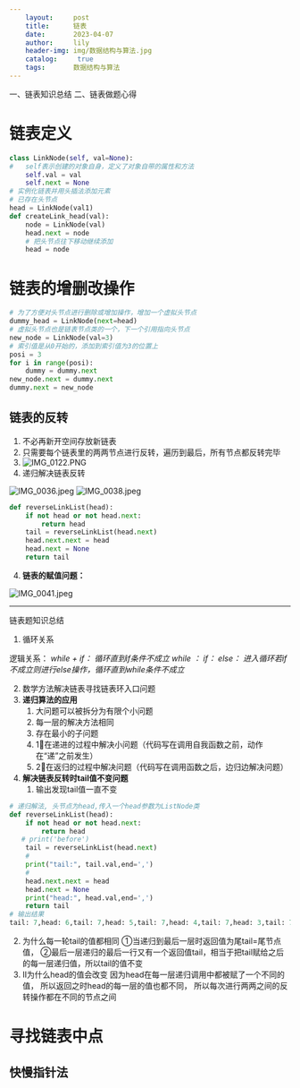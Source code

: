 ```yaml
---
    layout:     post
    title:      链表
    date:       2023-04-07
    author:     lily
    header-img: img/数据结构与算法.jpg
    catalog: 	 true
    tags:       数据结构与算法
---
```


一、链表知识总结
二、链表做题心得

# 链表定义
```python
class LinkNode(self, val=None):
#   self表示创建的对象自身，定义了对象自带的属性和方法
    self.val = val
    self.next = None
# 实例化链表并用头插法添加元素
# 已存在头节点
head = LinkNode(val1)
def createLink_head(val):
    node = LinkNode(val)
    head.next = node
    # 把头节点往下移动继续添加
    head = node
```

# 链表的增删改操作
```python
# 为了方便对头节点进行删除或增加操作，增加一个虚拟头节点
dummy_head = LinkNode(next=head)
# 虚拟头节点也是链表节点类的一个，下一个引用指向头节点
new_node = LinkNode(val=3)
# 索引值是从0开始的，添加到索引值为3的位置上
posi = 3
for i in range(posi):
    dummy = dummy.next
new_node.next = dummy.next
dummy.next = new_node
```

## 链表的反转
   1. 不必再新开空间存放新链表
   2. 只需要每个链表里的两两节点进行反转，遍历到最后，所有节点都反转完毕
   3. ![IMG_0122.PNG](https://cdn.nlark.com/yuque/0/2022/jpeg/1238904/1662214428712-db393d83-fe86-4707-9e5a-0f62817335ae.jpeg#from=url&id=zFs3g&name=IMG_0122.PNG&originHeight=1003&originWidth=1515&originalType=binary&ratio=1&rotation=0&showTitle=false&size=697209&status=done&style=none&title=)
   4. 递归解决链表反转

![IMG_0036.jpeg](https://cdn.nlark.com/yuque/0/2022/jpeg/1238904/1662214580121-b739f6f5-12b3-45e3-9fe8-f966d17ee706.jpeg#from=url&height=398&id=owDkA&name=IMG_0036.jpeg&originHeight=960&originWidth=1280&originalType=binary&ratio=1&rotation=0&showTitle=false&size=269993&status=done&style=none&title=&width=531)
![IMG_0038.jpeg](https://cdn.nlark.com/yuque/0/2022/jpeg/1238904/1662214585765-1da93b86-fbda-48fe-8a71-1ce827fb0ea5.jpeg#from=url&height=446&id=p5f1B&name=IMG_0038.jpeg&originHeight=960&originWidth=1280&originalType=binary&ratio=1&rotation=0&showTitle=false&size=240355&status=done&style=none&title=&width=594)
```python
def reverseLinkList(head):
    if not head or not head.next:
        return head
    tail = reverseLinkList(head.next)
    head.next.next = head
    head.next = None
    return tail
```

4. **链表的赋值问题：**

![IMG_0041.jpeg](https://cdn.nlark.com/yuque/0/2022/jpeg/1238904/1661911297197-fed27849-75f3-416e-b250-576d008b46cc.jpeg#from=url&id=E1bGR&name=IMG_0041.jpeg&originHeight=960&originWidth=1280&originalType=binary&ratio=1&rotation=0&showTitle=false&size=142511&status=done&style=none&title=)

---

链表题知识总结

1. 循环关系

逻辑关系：
_while + if：_
_循环直到if条件不成立_
_while ：_
_if：_
_else：_
_进入循环若if不成立则进行else操作，循环直到while条件不成立_

2. 数学方法解决链表寻找链表环入口问题
3. **递归算法的应用**
   1. 大问题可以被拆分为有限个小问题
   2. 每一层的解决方法相同
   3. 存在最小的子问题
   4. 1⃣️在递进的过程中解决小问题（代码写在调用自我函数之前，动作在“递”之前发生）
   5. 2⃣️在返归的过程中解决问题（代码写在调用函数之后，边归边解决问题）
4. **解决链表反转时tail值不变问题**
   1. 输出发现tail值一直不变
```python
# 递归解法, 头节点为head,传入一个head参数为ListNode类
def reverseLinkList(head):
    if not head or not head.next:
        return head
   # print('before')
    tail = reverseLinkList(head.next)
    #
    print("tail:", tail.val,end=',')
    #
    head.next.next = head
    head.next = None
    print("head:", head.val,end=',')
    return tail
# 输出结果
tail: 7,head: 6,tail: 7,head: 5,tail: 7,head: 4,tail: 7,head: 3,tail: 7,head: 2,tail: 7,head: 1,
```

   2. 为什么每一轮tail的值都相同
①当递归到最后一层时返回值为尾tail=尾节点值，
②最后一层递归的最后一行又有一个返回值tail，相当于把tail赋给之后的每一层递归值，所以tail的值不变
   3. Ⅱ为什么head的值会改变 
因为head在每一层递归调用中都被赋了一个不同的值，
所以返回之时head的每一层的值也都不同，
所以每次进行两两之间的反转操作都在不同的节点之间

# 寻找链表中点
## 快慢指针法
